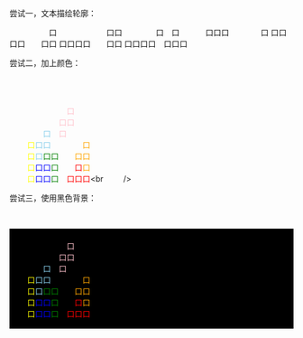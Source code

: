 尝试一，文本描绘轮廓：

　　　　　口　　
　　　　口口　　
　　口　口　　　
口口口　　　　口
口口口口　　口口
口口口口　　口口
口口口口　口口口

尝试二，加上颜色：

    <div>
        <span>　</span><span>　</span><span>　</span><span>　</span><span>　</span><span>　</span><span>　</span><span>　</span><br />
        <span>　</span><span>　</span><span>　</span><span>　</span><span>　</span><span style="color:pink;">口</span><span>　</span><span>　</span><br />
        <span>　</span><span>　</span><span>　</span><span>　</span><span style="color:pink;">口</span><span style="color:pink;">口</span><span>　</span><span>　</span><br />
        <span>　</span><span>　</span><span style="color:skyblue;">口</span><span>　</span><span style="color:pink;">口</span><span>　</span><span>　</span><span>　</span><br />
        <span style="color:yellow;">口</span><span style="color:skyblue;">口</span><span style="color:skyblue;">口</span><span>　</span><span>　</span><span>　</span><span>　</span><span style="color:orange;">口</span><br />
        <span style="color:yellow;">口</span><span style="color:skyblue;">口</span><span style="color:green;">口</span><span style="color:green;">口</span><span>　</span><span>　</span><span style="color:orange;">口</span><span style="color:orange;">口</span><br/>
        <span style="color:yellow;">口</span><span style="color:blue;">口</span><span style="color:blue;">口</span><span style="color:green;">口</span><span>　</span><span>　</span><span style="color:red;">口</span><span style="color:orange;">口</span><br />
        <span style="color:yellow;">口</span><span style="color:blue;">口</span><span style="color:blue;">口</span><span style="color:green;">口</span><span>　</span><span style="color:red;">口</span><span style="color:red;">口</span><span style="color:red;">口</span><br
        />
    </div>

尝试三，使用黑色背景：

    <div style="background-color: black;">
        <span>　</span><span>　</span><span>　</span><span>　</span><span>　</span><span>　</span><span>　</span><span>　</span><br />
        <span>　</span><span>　</span><span>　</span><span>　</span><span>　</span><span style="color:pink;">口</span><span>　</span><span>　</span><br />
        <span>　</span><span>　</span><span>　</span><span>　</span><span style="color:pink;">口</span><span style="color:pink;">口</span><span>　</span><span>　</span><br />
        <span>　</span><span>　</span><span style="color:skyblue;">口</span><span>　</span><span style="color:pink;">口</span><span>　</span><span>　</span><span>　</span><br />
        <span style="color:yellow;">口</span><span style="color:skyblue;">口</span><span style="color:skyblue;">口</span><span>　</span><span>　</span><span>　</span><span>　</span><span style="color:orange;">口</span><br />
        <span style="color:yellow;">口</span><span style="color:skyblue;">口</span><span style="color:green;">口</span><span style="color:green;">口</span><span>　</span><span>　</span><span style="color:orange;">口</span><span style="color:orange;">口</span><br/>
        <span style="color:yellow;">口</span><span style="color:blue;">口</span><span style="color:blue;">口</span><span style="color:green;">口</span><span>　</span><span>　</span><span style="color:red;">口</span><span style="color:orange;">口</span><br />
        <span style="color:yellow;">口</span><span style="color:blue;">口</span><span style="color:blue;">口</span><span style="color:green;">口</span><span>　</span><span style="color:red;">口</span><span style="color:red;">口</span><span style="color:red;">口</span><br />
    </div>